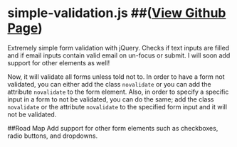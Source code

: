 simple-validation.js ##([View Github Page](http://chdhmphry.github.io/simple-validation))
====================
Extremely simple form validation with jQuery. Checks if text inputs are filled and if email inputs contain valid email on un-focus or submit. I will soon add support for other elements as well!

Now, it will validate all forms unless told not to. In order to have a form not validated, you can either add the class `novalidate` or you can add the attribute `novalidate` to the form element. Also, in order to specify a specific input in a form to not be validated, you can do the same; add the class `novalidate` or the attribute `novalidate` to the specified form input and it will not be validated.


##Road Map
Add support for other form elements such as checkboxes, radio buttons, and dropdowns.

